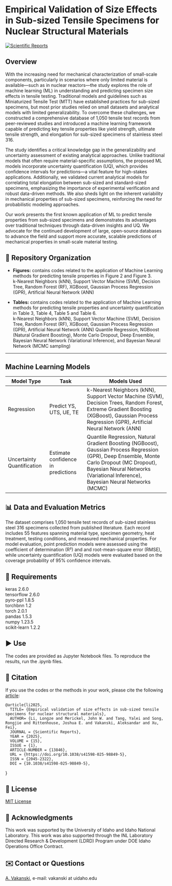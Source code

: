 # Empirical Validation of Size Effects in Sub-sized Tensile Specimens for Nuclear Structural Materials

[![Scientific Reports](https://img.shields.io/badge/Scientific_Reports-DOI%3A_10.1038%2Fs41598--024--61189--x-brightgreen.svg)](https://doi.org/10.1038/s41598-025-98849-5)  

## Overview
With the increasing need for mechanical characterization of small-scale components, particularly in scenarios where only limited material is available—such as in nuclear reactors—the study explores the role of machine learning (ML) in understanding and predicting specimen size effects in tensile testing. Traditional models and guidelines such as Miniaturized Tensile Test (MTT) have established practices for sub-sized specimens, but most prior studies relied on small datasets and analytical models with limited generalizability. To overcome these challenges, we constructed a comprehensive database of 1,050 tensile test records from peer-reviewed studies and introduced a machine learning framework capable of predicting key tensile properties like yield strength, ultimate tensile strength, and elongation for sub-sized specimens of stainless steel 316.

The study identifies a critical knowledge gap in the generalizability and uncertainty assessment of existing analytical approaches. Unlike traditional models that often require material-specific assumptions, the proposed ML models incorporate uncertainty quantification (UQ), which provides confidence intervals for predictions—a vital feature for high-stakes applications. Additionally, we validated current analytical models for correlating total elongation between sub-sized and standard-sized specimens, emphasizing the importance of experimental verification and robust data-driven methods. We also sheds light on the inherent variability in mechanical properties of sub-sized specimens, reinforcing the need for probabilistic modeling approaches.

Our work presents the first known application of ML to predict tensile properties from sub-sized specimens and demonstrates its advantages over traditional techniques through data-driven insights and UQ. We advocate for the continued development of large, open-source databases to advance the field and support more accurate, scalable predictions of mechanical properties in small-scale material testing.

## 📂 Repository Organization
- **Figures:**  contains codes related to the application of Machine Learning methods for predicting tensile properties in Figure 2 and Figure 3.<br>
  k-Nearest Neighbors (kNN), Support Vector Machine (SVM), Decision Tree, Random Forest (RF), XGBoost, Gaussian Process Regression (GPR), Artificial Neural Network (ANN)

- **Tables:**  contains codes related to the application of Machine Learning methods for predicting tensile properties and uncertainty quantification in Table 3, Table 4, Table 5 and Table 6.<br>
  k-Nearest Neighbors (kNN), Support Vector Machine (SVM), Decision Tree, Random Forest (RF), XGBoost, Gaussian Process Regression (GPR), Artificial Neural Network (ANN)
  Quantile Regression, NGBoost (Natural Gradient Boosting), Monte Carlo Dropout, Deep Ensemble, Bayesian Neural Network (Variational Inference), and Bayesian Neural Network (MCMC sampling)

---

## Machine Learning Models
| Model Type                 | Task                                | Models Used                                                                 |
|---------------------------|-------------------------------------|------------------------------------------------------------------------------|
| Regression       | Predict YS, UTS, UE, TE             | k-Nearest Neighbors (kNN), Support Vector Machine (SVM), Decision Trees, Random Forest, Extreme Gradient Boosting (XGBoost), Gaussian Process Regression (GPR), Artificial Neural Network (ANN) |
| Uncertainty Quantification| Estimate confidence in predictions  | Quantile Regression, Natural Gradient Boosting (NGBoost), Gaussian Process Regression (GPR), Deep Ensemble, Monte Carlo Dropout (MC Dropout), Bayesian Neural Networks (Variational Inference), Bayesian Neural Networks (MCMC) |


## 📊 Data and Evaluation Metrics
The dataset comprises 1,050 tensile test records of sub-sized stainless steel 316 specimens collected from published literature. Each record includes 55 features spanning material type, specimen geometry, heat treatment, testing conditions, and measured mechanical properties. For model evaluation, point prediction models were assessed using the coefficient of determination (R²) and  and root-mean-square error (RMSE), while uncertainty quantification (UQ) models were evaluated based on the coverage probability of 95% confidence intervals. 


## 🔨 Requirements

keras  2.6.0  
tensorflow 2.6.0  
pyro-ppl 1.8.5  
torchbnn 1.2  
torch 2.0.1  
pandas 1.5.3  
numpy 1.23.5  
scikit-learn 1.2.2  





## ▶️ Use
The codes are provided as Jupyter Notebook files. To reproduce the results, run the .ipynb files. 



## 📜 Citation

If you use the codes or the methods in your work, please cite the following <a href="https://doi.org/10.1038/s41598-025-98849-5">article</a>:   

    @article{li2025,
      TITLE= {Empirical validation of size effects in sub-sized tensile specimens for nuclear structural materials},
      AUTHOR= {Li, Longze and Merickel, John W. and Tang, Yalei and Song, Rongjie and Rittenhouse, Joshua E. and Vakanski, Aleksandar and Xu, Fei},
      JOURNAL = {Scientific Reports},
      YEAR = {2025},
      VOLUME = {15},
      ISSUE = {1},
      ARTICLE-NUMBER = {13846},
      URL = {https://doi.org/10.1038/s41598-025-98849-5},
      ISSN = {2045-2322},
      DOI = {10.1038/s41598-025-98849-5},
  }

## 🚩 License
<a href="License - MIT.txt">MIT License</a>


## 👏 Acknowledgments
This work was supported by the University of Idaho and Idaho National Laboratory. This work was also supported through the INL Laboratory Directed Research & Development (LDRD) Program under DOE Idaho Operations Office Contract. 

## ✉️ Contact or Questions
<a href="https://www.webpages.uidaho.edu/vakanski/">A. Vakanski</a>, e-mail: vakanski at uidaho.edu
